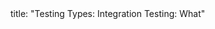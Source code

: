 <frontmatter>
title: "Testing Types: Integration Testing: What"
</frontmatter>

<include src="index-body.md" boilerplate />
